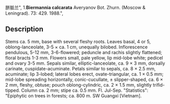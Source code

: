 胼胝兰",
1.**Biermannia calcarata** Averyanov Bot. Zhurn. (Moscow & Leningrad). 73: 429. 1988.",

## Description
Stems ca. 5 mm, base with several fleshy roots. Leaves basal, 4 or 5, oblong-lanceolate, 3-5 × ca. 1 cm, unequally bilobed. Inflorescence pendulous, 5-12 mm, 3-6-flowered; peduncle and rachis slightly flattened; floral bracts 1-3 mm. Flowers small, pale yellow, lip mid-lobe white; pedicel and ovary 3-5 mm. Sepals similar, elliptic-lanceolate, ca. 9 × 3 mm, dorsally carinate, cuspidate-acuminate. Petals similar to sepals, ca. 8 × 2.5 mm, acuminate; lip 3-lobed; lateral lobes erect, ovate-triangular, ca. 1 × 0.5 mm; mid-lobe spreading horizontally, conic-cucullate, ± slipper-shaped, ca. 6 × 2 mm, fleshy, obtuse; pouch oblong-cylindric, ca. 2 × 1.5 mm, slightly trifid-tipped. Column ca. 2 mm; stipe ca. 0.5 mm. Fl. Jul-Sep.
  "Statistics": "Epiphytic on trees in forests; ca. 800 m. SW Guangxi [Vietnam].
